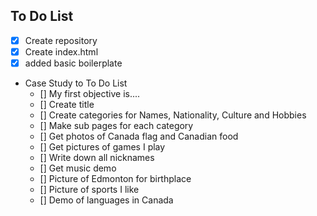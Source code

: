 ## To Do List

- [x] Create repository
- [x] Create index.html
- [x] added basic boilerplate
- Case Study to To Do List
  - [] My first objective is....
  - [] Create title
  - [] Create categories for Names, Nationality, Culture and Hobbies
  - [] Make sub pages for each category
  - [] Get photos of Canada flag and Canadian food
  - [] Get pictures of games I play
  - [] Write down all nicknames
  - [] Get music demo
  - [] Picture of Edmonton for birthplace
  - [] Picture of sports I like
  - [] Demo of languages in Canada

